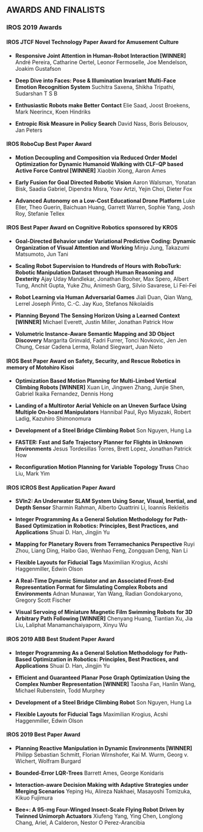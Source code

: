 ## AWARDS AND FINALISTS

 

### IROS 2019 Awards

#### **IROS JTCF Novel Technology Paper Award for Amusement Culture**

- **Responsive Joint Attention in Human-Robot Interaction [WINNER]**
  André Pereira, Catharine Oertel, Leonor Fermoselle, Joe Mendelson, Joakim Gustafson
   
- **Deep Dive into Faces: Pose & Illumination Invariant Multi-Face Emotion Recognition System**
  Suchitra Saxena, Shikha Tripathi, Sudarshan T S B
   
- **Enthusiastic Robots make Better Contact**
  Elie Saad, Joost Broekens, Mark Neerincx, Koen Hindriks
   
- **Entropic Risk Measure in Policy Search**
  David Nass, Boris Belousov, Jan Peters
   

#### **IROS RoboCup Best Paper Award**

- **Motion Decoupling and Composition via Reduced Order Model Optimization for Dynamic Humanoid Walking with CLF-QP based Active Force Control [WINNER]**
  Xiaobin Xiong, Aaron Ames
   
- **Early Fusion for Goal Directed Robotic Vision**
  Aaron Walsman, Yonatan Bisk, Saadia Gabriel, Dipendra Misra, Yoav Artzi, Yejin Choi, Dieter Fox
   
- **Advanced Autonomy on a Low-Cost Educational Drone Platform**
  Luke Eller, Theo Guerin, Baichuan Huang, Garrett Warren, Sophie Yang, Josh Roy, Stefanie Tellex
   

#### **IROS Best Paper Award on Cognitive Robotics sponsored by KROS**

- **Goal-Directed Behavior under Variational Predictive Coding: Dynamic Organization of Visual Attention and Working**
  Minju Jung, Takazumi Matsumoto, Jun Tani
   
- **Scaling Robot Supervision to Hundreds of Hours with RoboTurk: Robotic Manipulation Dataset through Human Reasoning and Dexterity**
  Ajay Uday Mandlekar, Jonathan Booher, Max Spero, Albert Tung, Anchit Gupta, Yuke Zhu, Animesh Garg, Silvio Savarese, Li Fei-Fei
   
- **Robot Learning via Human Adversarial Games**
  Jiali Duan, Qian Wang, Lerrel Joseph Pinto, C.-C. Jay Kuo, Stefanos Nikolaidis
   
- **Planning Beyond The Sensing Horizon Using a Learned Context [WINNER]**
  Michael Everett, Justin Miller, Jonathan Patrick How
   
- **Volumetric Instance-Aware Semantic Mapping and 3D Object Discovery**
  Margarita Grinvald, Fadri Furrer, Tonci Novkovic, Jen Jen Chung, Cesar Cadena Lerma, Roland Siegwart, Juan Nieto
   

#### **IROS Best Paper Award on Safety, Security, and Rescue Robotics in memory of Motohiro Kisoi**

- **Optimization Based Motion Planning for Multi-Limbed Vertical Climbing Robots [WINNER]**
  Xuan Lin, Jingwen Zhang, Junjie Shen, Gabriel Ikaika Fernandez, Dennis Hong
   
- **Landing of a Multirotor Aerial Vehicle on an Uneven Surface Using Multiple On-board Manipulators**
  Hannibal Paul, Ryo Miyazaki, Robert Ladig, Kazuhiro Shimonomura
   
- **Development of a Steel Bridge Climbing Robot**
  Son Nguyen, Hung La
   
- **FASTER: Fast and Safe Trajectory Planner for Flights in Unknown Environments**
  Jesus Tordesillas Torres, Brett Lopez, Jonathan Patrick How
   
- **Reconfiguration Motion Planning for Variable Topology Truss**
  Chao Liu, Mark Yim
   

#### **IROS ICROS Best Application Paper Award**

- **SVIn2: An Underwater SLAM System Using Sonar, Visual, Inertial, and Depth Sensor**
  Sharmin Rahman, Alberto Quattrini Li, Ioannis Rekleitis
   
- **Integer Programming As a General Solution Methodology for Path-Based Optimization in Robotics: Principles, Best Practices, and Applications**
  Shuai D. Han, Jingjin Yu
   
- **Mapping for Planetary Rovers from Terramechanics Perspective**
  Ruyi Zhou, Liang Ding, Haibo Gao, Wenhao Feng, Zongquan Deng, Nan Li
   
- **Flexible Layouts for Fiducial Tags**
  Maximilian Krogius, Acshi Haggenmiller, Edwin Olson
   
- **A Real-Time Dynamic Simulator and an Associated Front-End Representation Format for Simulating Complex Robots and Environments**
  Adnan Munawar, Yan Wang, Radian Gondokaryono, Gregory Scott Fischer
   
- **Visual Servoing of Miniature Magnetic Film Swimming Robots for 3D Arbitrary Path Following [WINNER]**
  Chenyang Huang, Tiantian Xu, Jia Liu, Laliphat Manamanchaiyaporn, Xinyu Wu
   

#### **IROS 2019 ABB Best Student Paper Award**

- **Integer Programming As a General Solution Methodology for Path-Based Optimization in Robotics: Principles, Best Practices, and Applications**
  Shuai D. Han, Jingjin Yu
   
- **Efficient and Guaranteed Planar Pose Graph Optimization Using the Complex Number Representation [WINNER]**
  Taosha Fan, Hanlin Wang, Michael Rubenstein, Todd Murphey
   
- **Development of a Steel Bridge Climbing Robot**
  Son Nguyen, Hung La
   
- **Flexible Layouts for Fiducial Tags**
  Maximilian Krogius, Acshi Haggenmiller, Edwin Olson
   

#### **IROS 2019 Best Paper Award**

- **Planning Reactive Manipulation in Dynamic Environments [WINNER]**
  Philipp Sebastian Schmitt, Florian Wirnshofer, Kai M. Wurm, Georg v. Wichert, Wolfram Burgard
   
- **Bounded-Error LQR-Trees**
  Barrett Ames, George Konidaris
   
- **Interaction-aware Decision Making with Adaptive Strategies under Merging Scenarios**
  Yeping Hu, Alireza Nakhaei, Masayoshi Tomizuka, Kikuo Fujimura
   
- **Bee+: A 95-mg Four-Winged Insect-Scale Flying Robot Driven by Twinned Unimorph Actuators**
  Xiufeng Yang, Ying Chen, Longlong Chang, Ariel, A Calderon, Nestor O Perez-Arancibia